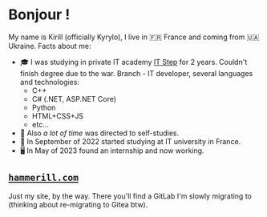 # Bonjour !
My name is Kirill (officially Kyrylo), I live in 🇫🇷 France and coming from 🇺🇦 Ukraine. Facts about me:
- 🎓 I was studying in private IT academy [IT Step](https://mariupol.itstep.org/) for 2 years. 
Couldn't finish degree due to the war. 
Branch - IT developer, several languages and technologies:
  * C++
  * C# (.NET, ASP.NET Core)
  * Python
  * HTML+CSS+JS
  * etc...
- 🍵 Also _a lot of time_ was directed to self-studies.
- 🏫 In September of 2022 started studying at IT university in France.
- 🖥️ In May of 2023 found an internship and now working.

## [`hammerill.com`](https://hammerill.com/)
Just my site, by the way. There you'll find a GitLab I'm slowly migrating to
(thinking about re-migrating to Gitea btw).
